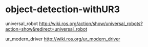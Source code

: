 # object-detection-withUR3

universal_robot
http://wiki.ros.org/action/show/universal_robots?action=show&redirect=universal_robot

ur_modern_driver
http://wiki.ros.org/ur_modern_driver

